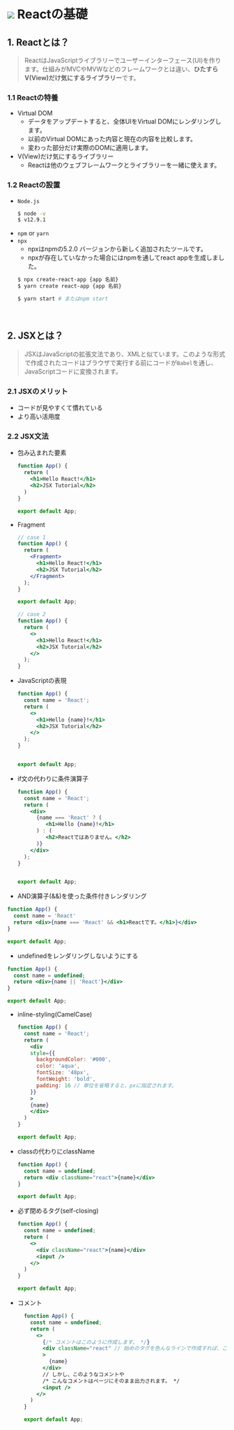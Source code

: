 # <img src="https://img.shields.io/badge/React-61DAFB?style=flat&logo=React&logoColor=fff"> Reactの基礎

## 1. Reactとは？
> ReactはJavaScriptライブラリーでユーザーインターフェース(UI)を作ります。仕組みがMVCやMVWなどのフレームワークとは違い、**ひたすらV(View)だけ気にするライブラリー**です。

### 1.1 Reactの特養
- Virtual DOM
  - データをアップデートすると、全体UIをVirtual DOMにレンダリングします。
  - 以前のVirtual DOMにあった内容と現在の内容を比較します。
  - 変わった部分だけ実際のDOMに適用します。
- V(View)だけ気にするライブラリー
  - Reactは他のウェブフレームワークとライブラリーを一緒に使えます。

### 1.2 Reactの設置

- `Node.js`
  ```bash
  $ node -v
  $ v12.9.1
  ```
- `npm` or `yarn`
- `npx`
  - npxはnpmの5.2.0 バージョンから新しく追加されたツールです。
  - npxが存在していなかった場合にはnpmを通してreact appを生成しました。
  ```bash
  $ npx create-react-app {app 名前}
  $ yarn create react-app {app 名前}
  
  $ yarn start # またはnpm start
  ```
<br />

## 2. JSXとは？
> JSXはJavaScriptの拡張文法であり、XMLと似ています。このような形式で作成されたコードはブラウザで実行する前にコードが`Babel`を通し、JavaScriptコードに変換されます。

### 2.1 JSXのメリット
- コードが見やすくて慣れている
- より高い活用度

### 2.2 JSX文法
- 包み込まれた要素
  ```jsx
  function App() {
    return (
      <h1>Hello React!</h1>
      <h2>JSX Tutorial</h2>
    )
  }

  export default App;
  ```
- Fragment
  ```jsx
  // case 1
  function App() {
    return (
      <Fragment>
        <h1>Hello React!</h1>
        <h2>JSX Tutorial</h2>
      </Fragment>
    );
  }

  export default App;

  // case 2
  function App() {
    return (
      <>
        <h1>Hello React!</h1>
        <h2>JSX Tutorial</h2>
      </>
    );
  }
  ```
- JavaScriptの表現
  ```jsx
  function App() {
    const name = 'React';
    return (
      <>
        <h1>Hello {name}!</h1>
        <h2>JSX Tutorial</h2>
      </>
    );
  }
  

  export default App;
  ```
- if文の代わりに条件演算子
  ```jsx
  function App() {
    const name = 'React';
    return (
      <div>
        {name === 'React' ? (
           <h1>Hello {name}!</h1>
        ) : (
           <h2>Reactではありません。</h2>
        )}
      </div>
    );
  }
  

  export default App;
  ```
- AND演算子(&&)を使った条件付きレンダリング
```jsx
function App() {
  const name = 'React'
  return <div>{name === 'React' && <h1>Reactです。</h1>}</div>
}

export default App;
```
- undefinedをレンダリングしないようにする
```jsx
function App() {
  const name = undefined;
  return <div>{name || 'React'}</div>
}

export default App;
```
- inline-styling(CamelCase)
  ```jsx
  function App() {
    const name = 'React';
    return (
      <div
      style={{
        backgroundColor: '#000',
        color: 'aqua',
        fontSize: '48px',
        fontWeight: 'bold',
        padding: 16 // 単位を省略すると、pxに指定されます。
      }}
      >
      {name}
      </div>
    )
  }

  export default App;
  ```
- classの代わりにclassName
  ```jsx
  function App() {
    const name = undefined;
    return <div className="react">{name}</div>
  }

  export default App;
  ```
- 必ず閉めるタグ(self-closing)
  ```jsx
  function App() {
    const name = undefined;
    return (
      <>
        <div className="react">{name}</div>
        <input />
      </>
    )
  }

  export default App;
  ```
- コメント
  ```jsx
    function App() {
      const name = undefined;
      return (
        <>
          {/* コメントはこのように作成します。 */}
          <div className="react" // 始めのタグを色んなラインで作成すれば、ここにコメントが作成できます。
          >
            {name}
          </div>
          // しかし、このようなコメントや
          /* こんなコメントはページにそのまま出力されます。 */
          <input />
        </>
      )
    }

    export default App;
  ```